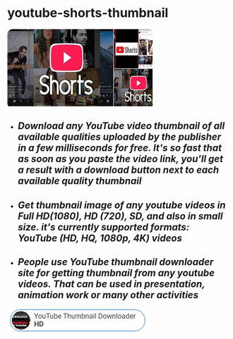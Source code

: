 # youtube-shorts-thumbnail

<img src="https://github.com/KareemKanning/youtube-shorts-thumbnail/blob/main/shorts.png"/>

+  ## *Download any YouTube video thumbnail of all available qualities uploaded by the publisher in a few milliseconds for free. It's so fast that as soon as you paste the video link, you'll get a result with a download button next to each available quality thumbnail*

+  ## *Get thumbnail image of any youtube videos in Full HD(1080), HD (720), SD, and also in small size. it's currently supported formats: YouTube (HD, HQ, 1080p, 4K) videos*

+  ## *People use YouTube thumbnail downloader site for getting thumbnail from any youtube videos. That can be used in presentation, animation work or many other activities*

<img src="https://github.com/KareemKanning/youtube-shorts-thumbnail/blob/main/dl.png"/>
